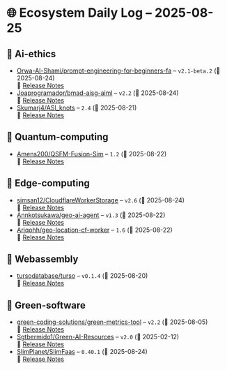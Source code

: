 # 🌐 Ecosystem Daily Log – 2025-08-25

## 🔹 Ai-ethics
- [Orwa-Al-Shami/prompt-engineering-for-beginners-fa](https://github.com/Orwa-Al-Shami/prompt-engineering-for-beginners-fa/releases/tag/v2.1-beta.2) – `v2.1-beta.2` (📅 2025-08-24)  
  🔗 [Release Notes](https://github.com/Orwa-Al-Shami/prompt-engineering-for-beginners-fa/releases/tag/v2.1-beta.2)
- [Joaprogramador/bmad-aisg-aiml](https://github.com/Joaprogramador/bmad-aisg-aiml/releases/tag/v2.2) – `v2.2` (📅 2025-08-24)  
  🔗 [Release Notes](https://github.com/Joaprogramador/bmad-aisg-aiml/releases/tag/v2.2)
- [Skumarj4/ASI_knots](https://github.com/Skumarj4/ASI_knots/releases/tag/2.4) – `2.4` (📅 2025-08-21)  
  🔗 [Release Notes](https://github.com/Skumarj4/ASI_knots/releases/tag/2.4)

## 🔹 Quantum-computing
- [Amens200/QSFM-Fusion-Sim](https://github.com/Amens200/QSFM-Fusion-Sim/releases/tag/1.2) – `1.2` (📅 2025-08-22)  
  🔗 [Release Notes](https://github.com/Amens200/QSFM-Fusion-Sim/releases/tag/1.2)

## 🔹 Edge-computing
- [simsan12/CloudflareWorkerStorage](https://github.com/simsan12/CloudflareWorkerStorage/releases/tag/v2.6) – `v2.6` (📅 2025-08-24)  
  🔗 [Release Notes](https://github.com/simsan12/CloudflareWorkerStorage/releases/tag/v2.6)
- [Annkotsukawa/geo-ai-agent](https://github.com/Annkotsukawa/geo-ai-agent/releases/tag/v1.3) – `v1.3` (📅 2025-08-22)  
  🔗 [Release Notes](https://github.com/Annkotsukawa/geo-ai-agent/releases/tag/v1.3)
- [Ariqohh/geo-location-cf-worker](https://github.com/Ariqohh/geo-location-cf-worker/releases/tag/1.6) – `1.6` (📅 2025-08-22)  
  🔗 [Release Notes](https://github.com/Ariqohh/geo-location-cf-worker/releases/tag/1.6)

## 🔹 Webassembly
- [tursodatabase/turso](https://github.com/tursodatabase/turso/releases/tag/v0.1.4) – `v0.1.4` (📅 2025-08-20)  
  🔗 [Release Notes](https://github.com/tursodatabase/turso/releases/tag/v0.1.4)

## 🔹 Green-software
- [green-coding-solutions/green-metrics-tool](https://github.com/green-coding-solutions/green-metrics-tool/releases/tag/v2.2) – `v2.2` (📅 2025-08-05)  
  🔗 [Release Notes](https://github.com/green-coding-solutions/green-metrics-tool/releases/tag/v2.2)
- [Sgtbermido1/Green-AI-Resources](https://github.com/Sgtbermido1/Green-AI-Resources/releases/tag/v2.0) – `v2.0` (📅 2025-02-12)  
  🔗 [Release Notes](https://github.com/Sgtbermido1/Green-AI-Resources/releases/tag/v2.0)
- [SlimPlanet/SlimFaas](https://github.com/SlimPlanet/SlimFaas/releases/tag/0.40.1) – `0.40.1` (📅 2025-08-24)  
  🔗 [Release Notes](https://github.com/SlimPlanet/SlimFaas/releases/tag/0.40.1)